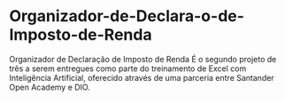 # Organizador-de-Declara-o-de-Imposto-de-Renda
Organizador de Declaração de Imposto de Renda
É o segundo projeto de três a serem entregues como parte do treinamento de Excel com Inteligência Artificial, oferecido através de uma parceria entre Santander Open Academy e DIO.
